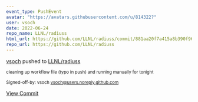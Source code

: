 ```yaml
---
event_type: PushEvent
avatar: "https://avatars.githubusercontent.com/u/814322?"
user: vsoch
date: 2022-06-24
repo_name: LLNL/radiuss
html_url: https://github.com/LLNL/radiuss/commit/881aa20f7a415a8b390f966d5e3bfce117b6aa28
repo_url: https://github.com/LLNL/radiuss
---
```


<a href='https://github.com/vsoch' target='_blank'>vsoch</a> pushed to <a href='https://github.com/LLNL/radiuss' target='_blank'>LLNL/radiuss</a>

<small>cleaning up workflow file (typo in push) and running manually for tonight

Signed-off-by: vsoch <vsoch@users.noreply.github.com></small>

<a href='https://github.com/LLNL/radiuss/commit/881aa20f7a415a8b390f966d5e3bfce117b6aa28' target='_blank'>View Commit</a>